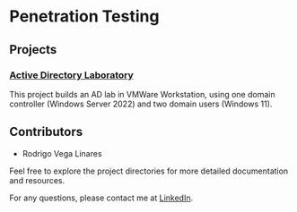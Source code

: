 # Penetration Testing

## Projects 

### [Active Directory Laboratory](https://github.com/Roy-Vega/Networking/tree/main/Network%20Services%20Lab%20with%20DMZ%2C%20LAN%20and%20WAN%20Setup)
This project builds an AD lab in VMWare Workstation, using one domain controller (Windows Server 2022) and two domain users (Windows 11).

## Contributors
- Rodrigo Vega Linares

Feel free to explore the project directories for more detailed documentation and resources.

For any questions, please contact me at [LinkedIn](https://www.linkedin.com/in/roy-vega).
